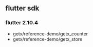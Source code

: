 
## flutter sdk
### flutter 2.10.4
- getx/reference-demo/getx_counter
- getx/reference-demo/getx_store

